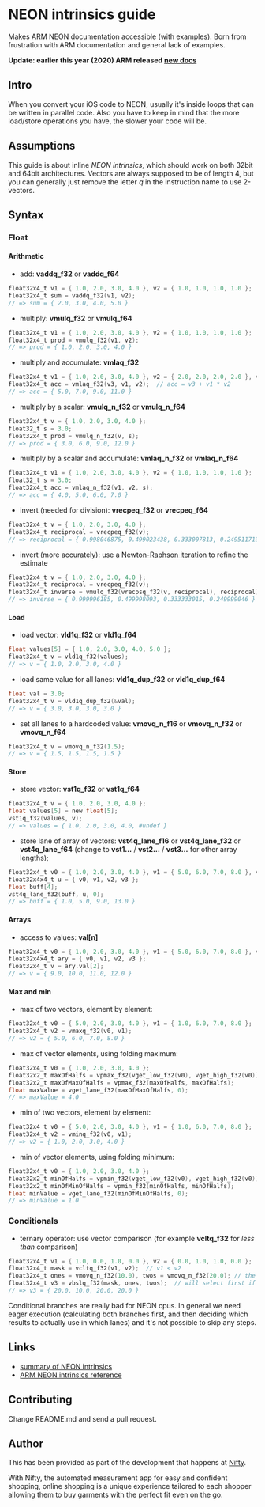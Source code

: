 # NEON intrinsics guide

Makes ARM NEON documentation accessible (with examples). Born from frustration with ARM documentation and general lack of examples.

**Update: earlier this year (2020) ARM released [new docs](https://developer.arm.com/architectures/instruction-sets/simd-isas/neon/neon-programmers-guide-for-armv8-a)**

## Intro

When you convert your iOS code to NEON, usually it's inside loops that can be written in parallel code. Also you have to keep in mind that the more load/store operations you have, the slower your code will be.

## Assumptions

This guide is about inline *NEON intrinsics*, which should work on both 32bit and 64bit architectures. Vectors are always supposed to be of length 4, but you can generally just remove the letter *q* in the instruction name to use 2-vectors.

## Syntax

### Float

#### Arithmetic

- add: **vaddq_f32** or **vaddq_f64**
```c
float32x4_t v1 = { 1.0, 2.0, 3.0, 4.0 }, v2 = { 1.0, 1.0, 1.0, 1.0 };
float32x4_t sum = vaddq_f32(v1, v2);
// => sum = { 2.0, 3.0, 4.0, 5.0 }
```
- multiply: **vmulq_f32** or **vmulq_f64**
```c
float32x4_t v1 = { 1.0, 2.0, 3.0, 4.0 }, v2 = { 1.0, 1.0, 1.0, 1.0 };
float32x4_t prod = vmulq_f32(v1, v2);
// => prod = { 1.0, 2.0, 3.0, 4.0 }
```
- multiply and accumulate: **vmlaq_f32**
```c
float32x4_t v1 = { 1.0, 2.0, 3.0, 4.0 }, v2 = { 2.0, 2.0, 2.0, 2.0 }, v3 = { 3.0, 3.0, 3.0, 3.0 };
float32x4_t acc = vmlaq_f32(v3, v1, v2);  // acc = v3 + v1 * v2
// => acc = { 5.0, 7.0, 9.0, 11.0 }
```
- multiply by a scalar: **vmulq_n_f32** or **vmulq_n_f64**
```c
float32x4_t v = { 1.0, 2.0, 3.0, 4.0 };
float32_t s = 3.0;
float32x4_t prod = vmulq_n_f32(v, s);
// => prod = { 3.0, 6.0, 9.0, 12.0 }
```
- multiply by a scalar and accumulate: **vmlaq_n_f32** or **vmlaq_n_f64**
```c
float32x4_t v1 = { 1.0, 2.0, 3.0, 4.0 }, v2 = { 1.0, 1.0, 1.0, 1.0 };
float32_t s = 3.0;
float32x4_t acc = vmlaq_n_f32(v1, v2, s);
// => acc = { 4.0, 5.0, 6.0, 7.0 }
```
- invert (needed for division): **vrecpeq_f32** or **vrecpeq_f64**
```c
float32x4_t v = { 1.0, 2.0, 3.0, 4.0 };
float32x4_t reciprocal = vrecpeq_f32(v);
// => reciprocal = { 0.998046875, 0.499023438, 0.333007813, 0.249511719 }
```
- invert (more accurately): use a [Newton-Raphson iteration](http://en.wikipedia.org/wiki/Division_algorithm#Newton.E2.80.93Raphson_division) to refine the estimate
```c
float32x4_t v = { 1.0, 2.0, 3.0, 4.0 };
float32x4_t reciprocal = vrecpeq_f32(v);
float32x4_t inverse = vmulq_f32(vrecpsq_f32(v, reciprocal), reciprocal);
// => inverse = { 0.999996185, 0.499998093, 0.333333015, 0.249999046 }
```

#### Load

- load vector: **vld1q_f32** or **vld1q_f64**
```c
float values[5] = { 1.0, 2.0, 3.0, 4.0, 5.0 };
float32x4_t v = vld1q_f32(values);
// => v = { 1.0, 2.0, 3.0, 4.0 }
```
- load same value for all lanes: **vld1q_dup_f32** or **vld1q_dup_f64**
```c
float val = 3.0;
float32x4_t v = vld1q_dup_f32(&val);
// => v = { 3.0, 3.0, 3.0, 3.0 }
```

- set all lanes to a hardcoded value: **vmovq_n_f16** or **vmovq_n_f32** or **vmovq_n_f64**
```c
float32x4_t v = vmovq_n_f32(1.5);
// => v = { 1.5, 1.5, 1.5, 1.5 }
```
#### Store

- store vector: **vst1q_f32** or **vst1q_f64**
```c
float32x4_t v = { 1.0, 2.0, 3.0, 4.0 };
float values[5] = new float[5];
vst1q_f32(values, v);
// => values = { 1.0, 2.0, 3.0, 4.0, #undef }
```
- store lane of array of vectors: **vst4q_lane_f16** or **vst4q_lane_f32** or **vst4q_lane_f64** (change to **vst1...** / **vst2...** / **vst3...** for other array lengths);
```c
float32x4_t v0 = { 1.0, 2.0, 3.0, 4.0 }, v1 = { 5.0, 6.0, 7.0, 8.0 }, v2 = { 9.0, 10.0, 11.0, 12.0 }, v3 = { 13.0, 14.0, 15.0, 16.0 };
float32x4x4_t u = { v0, v1, v2, v3 };
float buff[4];
vst4q_lane_f32(buff, u, 0);
// => buff = { 1.0, 5.0, 9.0, 13.0 }
```

#### Arrays

- access to values: **val[n]**
```c
float32x4_t v0 = { 1.0, 2.0, 3.0, 4.0 }, v1 = { 5.0, 6.0, 7.0, 8.0 }, v2 = { 9.0, 10.0, 11.0, 12.0 }, v3 = { 13.0, 14.0, 15.0, 16.0 };
float32x4x4_t ary = { v0, v1, v2, v3 };
float32x4_t v = ary.val[2];
// => v = { 9.0, 10.0, 11.0, 12.0 }
```

#### Max and min

- max of two vectors, element by element:
```c
float32x4_t v0 = { 5.0, 2.0, 3.0, 4.0 }, v1 = { 1.0, 6.0, 7.0, 8.0 };
float32x4_t v2 = vmaxq_f32(v0, v1);
// => v2 = { 5.0, 6.0, 7.0, 8.0 }
```

- max of vector elements, using folding maximum:
```c
float32x4_t v0 = { 1.0, 2.0, 3.0, 4.0 };
float32x2_t maxOfHalfs = vpmax_f32(vget_low_f32(v0), vget_high_f32(v0));
float32x2_t maxOfMaxOfHalfs = vpmax_f32(maxOfHalfs, maxOfHalfs);
float maxValue = vget_lane_f32(maxOfMaxOfHalfs, 0);
// => maxValue = 4.0
```

- min of two vectors, element by element:
```c
float32x4_t v0 = { 5.0, 2.0, 3.0, 4.0 }, v1 = { 1.0, 6.0, 7.0, 8.0 };
float32x4_t v2 = vminq_f32(v0, v1);
// => v2 = { 1.0, 2.0, 3.0, 4.0 }
```

- min of vector elements, using folding minimum:
```c
float32x4_t v0 = { 1.0, 2.0, 3.0, 4.0 };
float32x2_t minOfHalfs = vpmin_f32(vget_low_f32(v0), vget_high_f32(v0));
float32x2_t minOfMinOfHalfs = vpmin_f32(minOfHalfs, minOfHalfs);
float minValue = vget_lane_f32(minOfMinOfHalfs, 0);
// => minValue = 1.0
```

### Conditionals

- ternary operator: use vector comparison (for example **vcltq_f32** for *less than* comparison)
```c
float32x4_t v1 = { 1.0, 0.0, 1.0, 0.0 }, v2 = { 0.0, 1.0, 1.0, 0.0 };
float32x4_t mask = vcltq_f32(v1, v2);  // v1 < v2
float32x4_t ones = vmovq_n_f32(10.0), twos = vmovq_n_f32(20.0); // the conditional branches: if condition is true returns 10.0, else returns 20.0
float32x4_t v3 = vbslq_f32(mask, ones, twos);  // will select first if mask 0, second if mask 1
// => v3 = { 20.0, 10.0, 20.0, 20.0 }
```

Conditional branches are really bad for NEON cpus. In general we need eager execution (calculating both branches first, and then deciding which results to actually use in which lanes) and it's not possible to skip any steps.

## Links

- [summary of NEON intrinsics](http://infocenter.arm.com/help/index.jsp?topic=/com.arm.doc.dui0491h/CIHJBEFE.html)
- [ARM NEON intrinsics reference](http://infocenter.arm.com/help/topic/com.arm.doc.ihi0073a/IHI0073A_arm_neon_intrinsics_ref.pdf?resultof=%22%76%6d%6f%76%71%5f%6e%5f%66%33%32%22%20)

## Contributing

Change README.md and send a pull request.

## Author

This has been provided as part of the development that happens at [Nifty](http://www.thenifty.me).

With Nifty, the automated measurement app for easy and confident shopping, online shopping is a unique experience tailored to each shopper allowing them to buy garments with the perfect fit even on the go.
